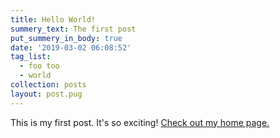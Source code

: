 ```yaml
---
title: Hello World!
summery_text: The first post
put_summery_in_body: true
date: '2019-03-02 06:08:52'
tag_list:
  - foo too
  - world
collection: posts
layout: post.pug
---
```

This is my first post. It's so exciting! [Check out my home page.](/index.html)
